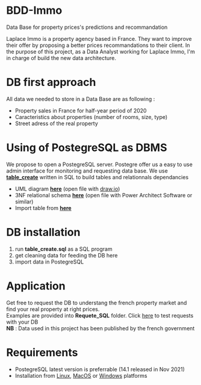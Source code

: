 # BDD-Immo
Data Base for property prices's predictions and recommandation

Laplace Immo is a property agency based in France. They want to improve their offer by proposing a better prices recommandations to their client. 
In the purpose of this project, as a Data Analyst working for Laplace Immo, I'm in charge of build the new data architecture. 

# DB first approach

All data we needed to store in a Data Base are as following : 

* Property sales in France for half-year period of 2020
* Caracteristics about properties (number of rooms, size, type)
* Street adress of the real property

# Using of PostegreSQL as DBMS

We propose to open a PostegreSQL server. Postegre offer us a easy to use admin interface for monitoring and requesting data base. 
We use [**table_create**](https://github.com/marcadeant/BDD-Immo/blob/main/table_create.sql) written in SQL to build tables and relationnals dependancies

* UML diagram [**here**](https://github.com/marcadeant/BDD-Immo/blob/main/MCD_UML_Diagram) (open file with [draw.io](https://app.diagrams.net/))
* 3NF relational schema [**here**](https://github.com/marcadeant/BDD-Immo/blob/main/mld_bdd_immo.architect) (open file with Power Architect Software or similar)
* Import table from [**here**](https://github.com/marcadeant/BDD-Immo/blob/main/Tables%20BDD) 

# DB installation

1. run **table_create.sql** as a SQL program
2. get cleaning data for feeding the DB here
3. import data in PostegreSQL 

# Application

Get free to request the DB to understang the french property market and find your real property at right prices.
<br>
Examples are provided into **Requete_SQL** folder. Click [here](https://github.com/marcadeant/BDD-Immo/tree/main/Reque%CC%82te%20SQL) to test requests with your DB
<br>
**NB** : Data used in this project has been published by the french government 

# Requirements 

* PostegreSQL latest version is preferrable (14.1 released in Nov 2021)
* Installation from [Linux](https://www.postgresql.org/download/linux/), [MacOS](https://www.postgresql.org/download/macosx/) or [Windows](https://www.postgresql.org/download/windows/) platforms
